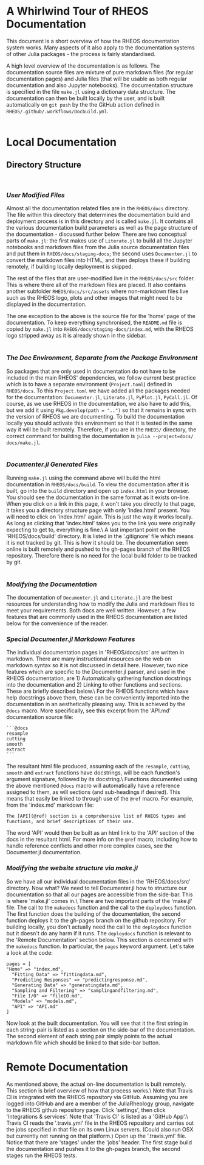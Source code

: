 # **A Whirlwind Tour of RHEOS Documentation**

This document is a short overview of how the RHEOS documentation system works. Many aspects of it also apply to the documentation systems of other Julia packages - the process is fairly standardised. 

A high level overview of the documentation is as follows. The documentation source files are mixture of pure markdown files (for regular documentation pages) and Julia files (that will be usable as both regular documentation and also Jupyter notebooks). The documentation structure is specified in the file `make.jl` using a dictionary data structure. The documentation can then be built locally by the user, and is built automatically on `git push` by the the GitHub action defined in `RHEOS/.github/.workflows/Docbuild.yml`.
<br><br>

# Local Documentation

## Directory Structure
<br>

### *User Modified Files*

Almost all the documentation related files are in the `RHEOS/docs` directory. The file within this directory that determines the documentation build and deployment process is in this directory and is called `make.jl`. It contains all the various documentation build parameters as well as the page structure of the documentation - discussed further below. There are two conceptual parts of `make.jl`: the first makes use of `Literate.jl` to build all the Jupyter notebooks and markdown files from the Julia source documentation files and put them in `RHEOS/docs/staging-docs`; the second uses `Documenter.jl` to convert the markdown files into HTML, and then deploys these if building remotely, if building locally deployment is skipped.

The rest of the files that are user-modified live in the `RHEOS/docs/src` folder. This is where there all of the markdown files are placed. It also contains another subfolder `RHEOS/docs/src/assets` where non-markdown files live such as the RHEOS logo, plots and other images that might need to be displayed in the documentation.

The one exception to the above is the source file for the 'home' page of the documentation. To keep everything synchronised, the `README.md` file is copied by `make.jl` into `RHEOS/docs/staging-docs/index.md`, with the RHEOS logo stripped away as it is already shown in the sidebar.
<br><br>

### *The Doc Environment, Separate from the Package Environment*

So packages that are only used in documentation do not have to be included in the main RHEOS' dependencies, we follow current best practice which is to have a separate environment (`Project.toml`) defined in `RHEOS/docs`. To this `Project.toml` we have added all the packages needed for the documentation: `Documenter.jl`, `Literate.jl`, `PyPlot.jl`, `PyCall.jl`. Of course, as we use RHEOS in the documentation, we also have to add this, but we add it using `Pkg.develop(path = "..")` so that it remains in sync with the version of RHEOS we are documenting. To build the documentation locally you should activate this environment so that it is tested in the same way it will be built remotely. Therefore, if you are in the `RHEOS/` directory, the correct command for building the documentation is `julia --project=docs/ docs/make.jl`.
<br><br>

### *Documenter.jl Generated Files*

Running `make.jl` using the command above will build the html documentation in `RHEOS/docs/build`. To view the documentation after it is built, go into the `build` directory and open up `index.html` in your browser. You should see the documentation in the same format as it exists on-line. When you click on a link in this page, it won't take you directly to that page, it takes you a directory structure page with only 'index.html' present. You will need to click on 'index.html' again. This is just the way it works locally. As long as clicking that 'index.html' takes you to the link you were originally expecting to get to, everything is fine.\ A last important point on the 'RHEOS/docs/build' directory. It is listed in the '.gitignore' file which means it is not tracked by git. This is how it should be. The documentation seen online is built remotely and pushed to the gh-pages branch of the RHEOS repository. Therefore there is no need for the local build folder to be tracked by git.
<br><br>

### *Modifying the Documentation*

The documentation of `Documenter.jl` and `Literate.jl` are the best resources for understanding how to modify the Julia and markdown files to meet your requirements. Both docs are well written. However, a few features that are commonly used in the RHEOS documentation are listed below for the convenience of the reader.

### *Special Documenter.jl Markdown Features*

The individual documentation pages in 'RHEOS/docs/src' are written in markdown. There are many instructional resources on the web on markdown syntax so it is not discussed in detail here. However, two nice features which are specific to the Documenter.jl parser, and used in the RHEOS documentation, are 1) Automatically gathering function docstrings into the documentation and 2) Linking to other functions and sections. These are briefly described below.\ For the RHEOS functions which have help docstrings above them, these can be conveniently imported into the documentation in an aesthetically pleasing way. This is achieved by the `@docs` macro. More specifically, see this excerpt from the 'API.md' documentation source file:

    ```@docs
    resample
    cutting
    smooth
    extract
    ```

The resultant html file produced, assuming each of the `resample`, `cutting`, `smooth` and `extract` functions have docstrings, will be each function's argument signature, followed by its docstring.\ Functions documented using the above mentioned `@docs` macro will automatically have a reference assigned to them, as will sections (and sub-headings if desired). This means that easily be linked to through use of the `@ref` macro. For example, from the 'index.md' markdown file:

    The [API](@ref) section is a comprehensive list of RHEOS types and 
    functions, and brief descriptions of their use.

The word 'API' would then be built as an html link to the 'API' section of the docs in the resultant html. For more info on the `@ref` macro, including how to handle reference conflicts and other more complex cases, see the Documenter.jl documentation.

### *Modifying the website structure via make.jl*

So we have all our individual documentation files in the 'RHEOS/docs/src' directory. Now what? We need to tell Documenter.jl how to structure our documentation so that all our pages are accessible from the side-bar. This is where 'make.jl' comes in.\ There are two important parts of the 'make.jl' file. The call to the `makedocs` function and the call to the `deploydocs` function.  The first function does the building of the documentation, the second function deploys it to the gh-pages branch on the github repository. For building locally, you don't actually need the call to the `deploydocs` function but it doesn't do any harm if it runs. The `deploydocs` function is relevant to the 'Remote Documentation' section below. This section is concerned with the `makedocs` function. In particular, the `pages` keyword argument. Let's take a look at the code:

    pages = [
    "Home" => "index.md",
      "Fitting Data" => "fittingdata.md",
      "Predicting Responses" => "predictingresponse.md",
      "Generating Data" => "generatingdata.md",
      "Sampling and Filtering" => "samplingandfiltering.md",
      "File I/O" => "fileIO.md",
      "Models" => "models.md",
      "API" => "API.md"
    ]

Now look at the built documentation. You will see that it the first string in each string-pair is listed as a section on the side-bar of the documentation. The second element of each string pair simply points to the actual markdown file which should be linked to that side-bar button.

Remote Documentation
====================

As mentioned above, the actual on-line documentation is built remotely.  This section is brief overview of how that process works.\ Note that Travis CI is integrated with the RHEOS repository via GitHub.  Assuming you are logged into GitHub and are a member of the JuliaRheology group, navigate to the RHEOS github repository page. Click 'settings', then click 'Integrations & services'. Note that 'Travis CI' is listed as a 'GitHub App'.\ Travis CI reads the '.travis.yml' file in the RHEOS repository and carries out the jobs specified in that file on its own Linux servers.  (Could also run OSX but currently not running on that platform.) Open up the '.travis.yml' file. Notice that there are 'stages' under the 'jobs' header. The first stage build the documentation and pushes it to the gh-pages branch, the second stages run the RHEOS tests.
